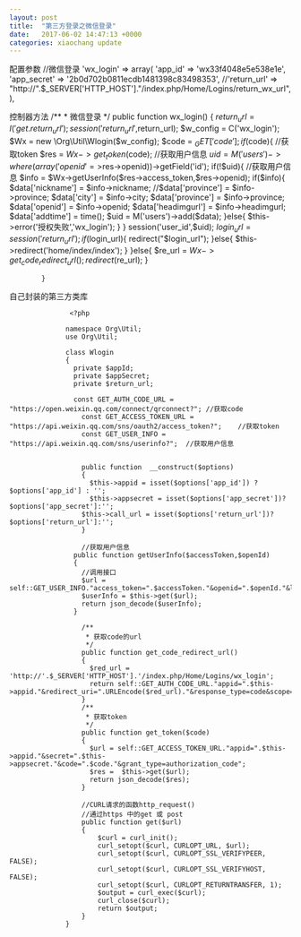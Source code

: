 ```yaml
---
layout: post
title:  "第三方登录之微信登录"
date:   2017-06-02 14:47:13 +0000
categories: xiaochang update
---
```


配置参数
      //微信登录
        'wx_login' => array(
            'app_id' 		=> 	'wx33f4048e5e538e1e',
            'app_secret'	=>	'2b0d702b0811ecdb1481398c83498353',
            //'return_url'	=>	"http://".$_SERVER['HTTP_HOST']."/index.php/Home/Logins/return_wx_url",
          ),
          
          
控制器方法
             /**
             * 微信登录
             */
            public function  wx_login()
            {
              $return_url = I('get.return_url');
              session('return_url',$return_url);
              $w_config = C('wx_login');
              $Wx = new \Org\Util\Wlogin($w_config);
              $code = $_GET['code'];
              if($code){
                //获取token
                $res = $Wx->get_token($code);
                //获取用户信息
                $uid = M('users')->where(array('openid'=>$res->openid))->getField('id');
                if(!$uid){
                  //获取用户信息
                  $info = $Wx->getUserInfo($res->access_token,$res->openid);
                  if($info){
                    $data['nickname'] = $info->nickname;
                    //$data['province'] = $info->province;
                    $data['city'] = $info->city;
                    $data['province'] = $info->province;
                    $data['openid'] = $info->openid;
                    $data['headimgurl'] = $info->headimgurl;
                    $data['addtime'] = time();
                    $uid = M('users')->add($data);
                  }else{
                    $this->error('授权失败','wx_login');
                  }
                }
                session('user_id',$uid);
                $login_url = session('return_url');
                if($login_url){
                  redirect("$login_url");
                }else{
                  $this->redirect('home/index/index');
                }
              }else{
                $re_url = $Wx->get_code_redirect_url();
                  redirect($re_url);
              }

            }
            
            
            
 自己封装的第三方类库
 
                   <?php

                  namespace Org\Util;
                  use Org\Util;

                  class Wlogin
                  {
                    private $appId;
                    private $appSecret;
                    private $return_url;

                    const GET_AUTH_CODE_URL = "https://open.weixin.qq.com/connect/qrconnect?"; //获取code
                      const GET_ACCESS_TOKEN_URL = "https://api.weixin.qq.com/sns/oauth2/access_token?";	//获取token
                      const GET_USER_INFO = "https://api.weixin.qq.com/sns/userinfo?";	//获取用户信息


                      public function  __construct($options)
                      {
                        $this->appid = isset($options['app_id']) ? $options['app_id'] : '';
                        $this->appsecret = isset($options['app_secret'])?$options['app_secret']:'';
                      $this->call_url = isset($options['return_url'])?$options['return_url']:'';
                      }

                      //获取用户信息
                    public function getUserInfo($accessToken,$openId)
                    {
                      //调用接口
                      $url = self::GET_USER_INFO."access_token=".$accessToken."&openid=".$openId."&lang=zh_CN";
                      $userInfo = $this->get($url);
                      return json_decode($userInfo);
                    }

                      /**
                       * 获取code的url
                       */
                      public function get_code_redirect_url()
                      {
                        $red_url = 'http://'.$_SERVER['HTTP_HOST'].'/index.php/Home/Logins/wx_login';
                        return self::GET_AUTH_CODE_URL."appid=".$this->appid."&redirect_uri=".URLEncode($red_url)."&response_type=code&scope=snsapi_login&state=STATE#wechat_redirect";
                      }
                      /**
                       * 获取token
                       */
                      public function get_token($code)
                      {
                        $url = self::GET_ACCESS_TOKEN_URL."appid=".$this->appid."&secret=".$this->appsecret."&code=".$code."&grant_type=authorization_code";
                        $res =  $this->get($url);
                        return json_decode($res);
                      }

                      //CURL请求的函数http_request() 
                      //通过https 中的get 或 post
                      public function get($url)
                      {
                          $curl = curl_init();
                          curl_setopt($curl, CURLOPT_URL, $url);
                          curl_setopt($curl, CURLOPT_SSL_VERIFYPEER, FALSE);
                          curl_setopt($curl, CURLOPT_SSL_VERIFYHOST, FALSE);
                          curl_setopt($curl, CURLOPT_RETURNTRANSFER, 1);
                          $output = curl_exec($curl);
                          curl_close($curl);
                          return $output;
                      }
                  }

